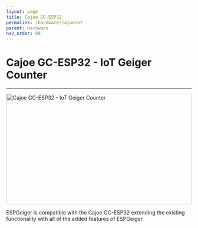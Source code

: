 ```yaml
---
layout: page
title: Cajoe GC-ESP32
permalink: /hardware/cajoeiot
parent: Hardware
nav_order: 99
---
```

<style>
#espghwimg {
  width: 100%;
  max-height: 300px;
}
</style>

# Cajoe GC-ESP32 - IoT Geiger Counter

---

<img id="espghwimg" src="../img/cajoeiot.png" alt="Cajoe GC-ESP32 - IoT Geiger Counter">

ESPGeiger is compatible with the Cajoe GC-ESP32 extending the existing functionality with all of the added features of ESPGeiger.
